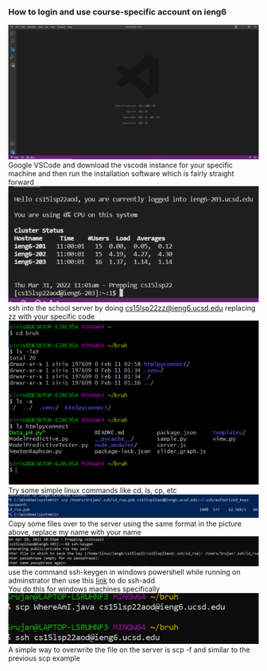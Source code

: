 ### **How to login and use course-specific account on ieng6**  
![VScodeFile](image1.PNG)
Google VSCode and download the vscode instance for your specific machine and then run the installation software which is fairly straight forward  
![Remotely Connecting](image4.PNG)
ssh into the school server by doing cs15lsp22zz@ieng6.ucsd.edu
replacing zz with your specific code
![Trying Some Commands](image3.PNG)
Try some simple linux commands like cd, ls, cp, etc
![Moving Files with scp](image5.PNG)
Copy some files over to the server using the same format in the picture above,
replace my name with your name
![Setting an SSH Key](image7.PNG)  
use the command ssh-keygen in windows powershell while running on adminstrator 
then use this [link](https://docs.microsoft.com/en-us/windows-server/administration/openssh/openssh_keymanagement#user-key-generation) to do ssh-add  
You do this for windows machines specifically  
![Optimizing Remote Running](image6.PNG)  
A simple way to overwrite the file on the server is scp -f and similar to the previous scp example